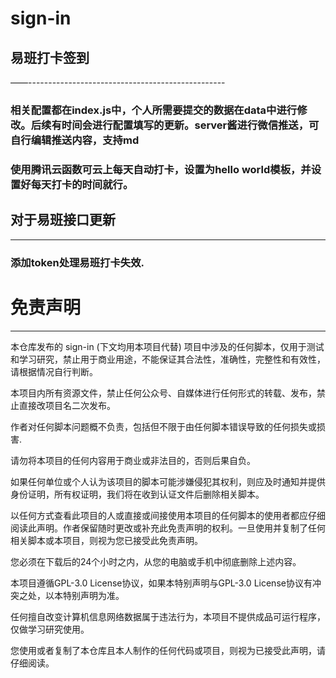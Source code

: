 # sign-in
## 易班打卡签到
——-------------------------------------------------
### 相关配置都在index.js中，个人所需要提交的数据在data中进行修改。后续有时间会进行配置填写的更新。server酱进行微信推送，可自行编辑推送内容，支持md
### 使用腾讯云函数可云上每天自动打卡，设置为hello world模板，并设置好每天打卡的时间就行。
## 对于易班接口更新
--------------------------------------------------
### 添加token处理易班打卡失效.

# 免责声明

----------------------------------------------------------------------------------------

本仓库发布的 sign-in (下文均用本项目代替) 项目中涉及的任何脚本，仅用于测试和学习研究，禁止用于商业用途，不能保证其合法性，准确性，完整性和有效性，请根据情况自行判断。

本项目内所有资源文件，禁止任何公众号、自媒体进行任何形式的转载、发布，禁止直接改项目名二次发布。

作者对任何脚本问题概不负责，包括但不限于由任何脚本错误导致的任何损失或损害.

请勿将本项目的任何内容用于商业或非法目的，否则后果自负。

如果任何单位或个人认为该项目的脚本可能涉嫌侵犯其权利，则应及时通知并提供身份证明，所有权证明，我们将在收到认证文件后删除相关脚本。

以任何方式查看此项目的人或直接或间接使用本项目的任何脚本的使用者都应仔细阅读此声明。作者保留随时更改或补充此免责声明的权利。一旦使用并复制了任何相关脚本或本项目，则视为您已接受此免责声明。

您必须在下载后的24个小时之内，从您的电脑或手机中彻底删除上述内容。

本项目遵循GPL-3.0 License协议，如果本特别声明与GPL-3.0 License协议有冲突之处，以本特别声明为准。

任何擅自改变计算机信息网络数据属于违法行为，本项目不提供成品可运行程序，仅做学习研究使用。

您使用或者复制了本仓库且本人制作的任何代码或项目，则视为已接受此声明，请仔细阅读。
